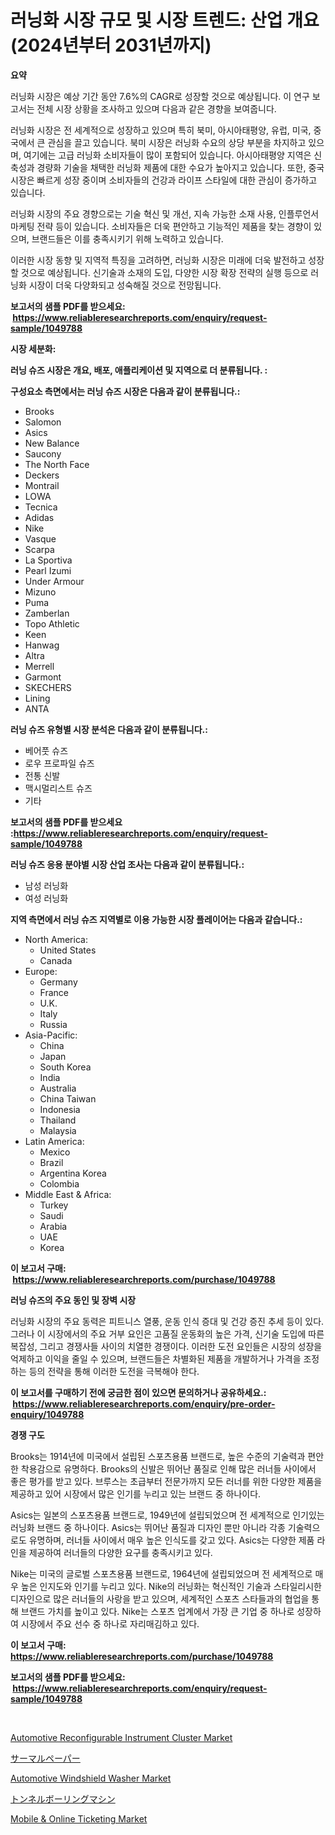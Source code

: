 <p><h1>러닝화 시장 규모 및 시장 트렌드: 산업 개요 (2024년부터 2031년까지)</h1></p><p><strong>요약</strong></p>
<p><p>러닝화 시장은 예상 기간 동안 7.6%의 CAGR로 성장할 것으로 예상됩니다. 이 연구 보고서는 전체 시장 상황을 조사하고 있으며 다음과 같은 경향을 보여줍니다. </p><p>러닝화 시장은 전 세계적으로 성장하고 있으며 특히 북미, 아시아태평양, 유럽, 미국, 중국에서 큰 관심을 끌고 있습니다. 북미 시장은 러닝화 수요의 상당 부분을 차지하고 있으며, 여기에는 고급 러닝화 소비자들이 많이 포함되어 있습니다. 아시아태평양 지역은 신축성과 경량화 기술을 채택한 러닝화 제품에 대한 수요가 높아지고 있습니다. 또한, 중국 시장은 빠르게 성장 중이며 소비자들의 건강과 라이프 스타일에 대한 관심이 증가하고 있습니다.</p><p>러닝화 시장의 주요 경향으로는 기술 혁신 및 개선, 지속 가능한 소재 사용, 인플루언서 마케팅 전략 등이 있습니다. 소비자들은 더욱 편안하고 기능적인 제품을 찾는 경향이 있으며, 브랜드들은 이를 충족시키기 위해 노력하고 있습니다.</p><p>이러한 시장 동향 및 지역적 특징을 고려하면, 러닝화 시장은 미래에 더욱 발전하고 성장할 것으로 예상됩니다. 신기술과 소재의 도입, 다양한 시장 확장 전략의 실행 등으로 러닝화 시장이 더욱 다양화되고 성숙해질 것으로 전망됩니다.</p></p>
<p><strong>보고서의 샘플 PDF를 받으세요: &nbsp;<a href="https://www.reliableresearchreports.com/enquiry/request-sample/1049788">https://www.reliableresearchreports.com/enquiry/request-sample/1049788</a></strong></p>
<p><strong>시장 세분화:</strong></p>
<p><strong> 러닝 슈즈 시장은 개요, 배포, 애플리케이션 및 지역으로 더 분류됩니다. :</strong></p>
<p><strong>구성요소 측면에서는 러닝 슈즈 시장은 다음과 같이 분류됩니다.:</strong></p>
<p><ul><li>Brooks</li><li>Salomon</li><li>Asics</li><li>New Balance</li><li>Saucony</li><li>The North Face</li><li>Deckers</li><li>Montrail</li><li>LOWA</li><li>Tecnica</li><li>Adidas</li><li>Nike</li><li>Vasque</li><li>Scarpa</li><li>La Sportiva</li><li>Pearl Izumi</li><li>Under Armour</li><li>Mizuno</li><li>Puma</li><li>Zamberlan</li><li>Topo Athletic</li><li>Keen</li><li>Hanwag</li><li>Altra</li><li>Merrell</li><li>Garmont</li><li>SKECHERS</li><li>Lining</li><li>ANTA</li></ul></p>
<p><strong> 러닝 슈즈 유형별 시장 분석은 다음과 같이 분류됩니다.:</strong></p>
<p><ul><li>베어풋 슈즈</li><li>로우 프로파일 슈즈</li><li>전통 신발</li><li>맥시멀리스트 슈즈</li><li>기타</li></ul></p>
<p><strong>보고서의 샘플 PDF를 받으세요 :<a href="https://www.reliableresearchreports.com/enquiry/request-sample/1049788">https://www.reliableresearchreports.com/enquiry/request-sample/1049788</a></strong></p>
<p><strong> 러닝 슈즈 응용 분야별 시장 산업 조사는 다음과 같이 분류됩니다.:</strong></p>
<p><ul><li>남성 러닝화</li><li>여성 러닝화</li></ul></p>
<p><strong>지역 측면에서 러닝 슈즈 지역별로 이용 가능한 시장 플레이어는 다음과 같습니다.:</strong></p>
<p><ul>
    <li>
        North America:
        <ul>
            <li>United States</li>
            <li>Canada</li>
        </ul>
    </li>
    <li>
        Europe:
        <ul>
            <li>Germany</li>
            <li>France</li>
            <li>U.K.</li>
            <li>Italy</li>
            <li>Russia</li>
        </ul>
    </li>
    <li>
        Asia-Pacific:
        <ul>
            <li>China</li>
            <li>Japan</li>
            <li>South Korea</li>
            <li>India</li>
            <li>Australia</li>
            <li>China Taiwan</li>
            <li>Indonesia</li>
            <li>Thailand</li>
            <li>Malaysia</li>
        </ul>
    </li>
    <li>
        Latin America:
        <ul>
            <li>Mexico</li>
            <li>Brazil</li>
            <li>Argentina Korea</li>
            <li>Colombia</li>
        </ul>
    </li>
    <li>
        Middle East & Africa:
        <ul>
            <li>Turkey</li>
            <li>Saudi</li>
            <li>Arabia</li>
            <li>UAE</li>
            <li>Korea</li>
        </ul>
    </li>
    </ul></p>
<p><strong>이 보고서 구매: &nbsp;<a href="https://www.reliableresearchreports.com/purchase/1049788">https://www.reliableresearchreports.com/purchase/1049788</a></strong></p>
<p><strong>러닝 슈즈의 주요 동인 및 장벽 시장</strong></p>
<p><p>러닝화 시장의 주요 동력은 피트니스 열풍, 운동 인식 증대 및 건강 증진 추세 등이 있다. 그러나 이 시장에서의 주요 거부 요인은 고품질 운동화의 높은 가격, 신기술 도입에 따른 복잡성, 그리고 경쟁사들 사이의 치열한 경쟁이다. 이러한 도전 요인들은 시장의 성장을 억제하고 이익을 줄일 수 있으며, 브랜드들은 차별화된 제품을 개발하거나 가격을 조정하는 등의 전략을 통해 이러한 도전을 극복해야 한다.</p></p>
<p><strong>이 보고서를 구매하기 전에 궁금한 점이 있으면 문의하거나 공유하세요.: &nbsp;<a href="https://www.reliableresearchreports.com/enquiry/pre-order-enquiry/1049788">https://www.reliableresearchreports.com/enquiry/pre-order-enquiry/1049788</a></strong></p>
<p><strong>경쟁 구도</strong></p>
<p><p>Brooks는 1914년에 미국에서 설립된 스포츠용품 브랜드로, 높은 수준의 기술력과 편안한 착용감으로 유명하다. Brooks의 신발은 뛰어난 품질로 인해 많은 러너들 사이에서 좋은 평가를 받고 있다. 브루스는 초급부터 전문가까지 모든 러너를 위한 다양한 제품을 제공하고 있어 시장에서 많은 인기를 누리고 있는 브랜드 중 하나이다.</p><p>Asics는 일본의 스포츠용품 브랜드로, 1949년에 설립되었으며 전 세계적으로 인기있는 러닝화 브랜드 중 하나이다. Asics는 뛰어난 품질과 디자인 뿐만 아니라 각종 기술력으로도 유명하며, 러너들 사이에서 매우 높은 인식도를 갖고 있다. Asics는 다양한 제품 라인을 제공하여 러너들의 다양한 요구를 충족시키고 있다.</p><p>Nike는 미국의 글로벌 스포츠용품 브랜드로, 1964년에 설립되었으며 전 세계적으로 매우 높은 인지도와 인기를 누리고 있다. Nike의 러닝화는 혁신적인 기술과 스타일리시한 디자인으로 많은 러너들의 사랑을 받고 있으며, 세계적인 스포츠 스타들과의 협업을 통해 브랜드 가치를 높이고 있다. Nike는 스포츠 업계에서 가장 큰 기업 중 하나로 성장하여 시장에서 주요 선수 중 하나로 자리매김하고 있다.</p></p>
<p><strong>이 보고서 구매: &nbsp; <a href="https://www.reliableresearchreports.com/purchase/1049788">https://www.reliableresearchreports.com/purchase/1049788</a></strong></p>
<p><strong>보고서의 샘플 PDF를 받으세요: &nbsp;<a href="https://www.reliableresearchreports.com/enquiry/request-sample/1049788">https://www.reliableresearchreports.com/enquiry/request-sample/1049788</a></strong><strong></strong></p>
<p>&nbsp;</p>
<p><p><a href="https://github.com/ChiragRp1/Market-Research-Report-List-3/blob/main/automotive-reconfigurable-instrument-cluster-market.md">Automotive Reconfigurable Instrument Cluster Market</a></p><p><a href="https://github.com/wkuactfdzwizk06/Market-Research-Report-List-1/blob/main/4631424187989.md">サーマルペーパー</a></p><p><a href="https://github.com/abdelrhmankishk22/Market-Research-Report-List-3/blob/main/automotive-windshield-washer-market.md">Automotive Windshield Washer Market</a></p><p><a href="https://github.com/lrlmopnhwd79300/Market-Research-Report-List-1/blob/main/6065262187990.md">トンネルボーリングマシン</a></p><p><a href="https://issuu.com/reportprime-2/docs/mobile-online-ticketing-market-size-2030.pptx">Mobile & Online Ticketing Market</a></p></p>